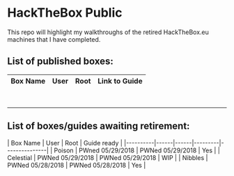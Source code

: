# HackTheBox Public

This repo will highlight my walkthroughs of the retired HackTheBox.eu machines that I have completed.


## List of published boxes:
| Box Name | User | Root | Link to Guide | 
|----------|------|------|---------------|

<br><hr>
## List of boxes/guides awaiting retirement:

| Box Name | User | Root | Guide ready |
|----------|------|------|---------|---------------|
| Poison | PWned 05/29/2018 | PWNed 05/29/2018 | Yes |
| Celestial | PWNed 05/29/2018 | PWNed 05/29/2018 | WIP |
| Nibbles | PWNed 05/28/2018 | PWNed 05/28/2018 | Yes |
